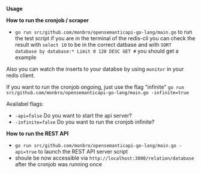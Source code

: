 **Usage**

**How to run the cronjob / scraper**

* ```go run src/github.com/monbro/opensemanticapi-go-lang/main.go``` to run the test script
if you are in the terminal of the redis-cli you can check the result with ```select 10``` to be in the correct datbase
and with ```SORT database by database:* Limit 0 120 DESC GET #``` you should get a example

Also you can watch the inserts to your databse by using ```monitor``` in your redis client.

If you want to run the cronjob ongoing, just use the flag "infinite" ```go run src/github.com/monbro/opensemanticapi-go-lang/main.go -infinite=true```

Availabel flags:
* `-api=false` Do you want to start the api server?
* `-infinite=false` Do you want to run the cronjob infinite?

**How to run the REST API**

* ```go run src/github.com/monbro/opensemanticapi-go-lang/main.go -api=true``` to launch the REST API server script
* shoule be now accessible via ```http://localhost:3000/relation/database``` after the cronjob was running once
